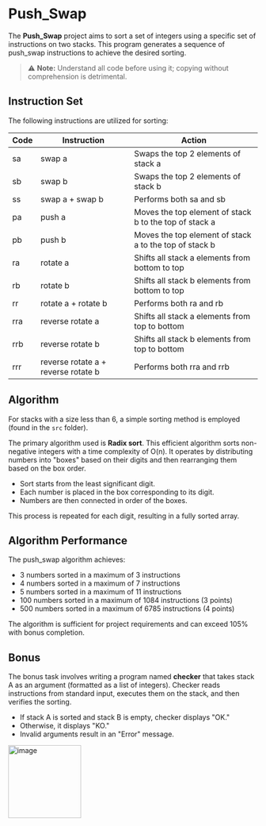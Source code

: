 # Push_Swap

The **Push_Swap** project aims to sort a set of integers using a specific set of instructions on two stacks. This program generates a sequence of push_swap instructions to achieve the desired sorting.

> :warning: **Note:** Understand all code before using it; copying without comprehension is detrimental.

## Instruction Set

The following instructions are utilized for sorting:

Code | Instruction | Action
---- | ----------- | ------
sa   | swap a      | Swaps the top 2 elements of stack a
sb   | swap b      | Swaps the top 2 elements of stack b
ss   | swap a + swap b | Performs both sa and sb
pa   | push a      | Moves the top element of stack b to the top of stack a
pb   | push b      | Moves the top element of stack a to the top of stack b
ra   | rotate a    | Shifts all stack a elements from bottom to top
rb   | rotate b    | Shifts all stack b elements from bottom to top
rr   | rotate a + rotate b | Performs both ra and rb
rra  | reverse rotate a | Shifts all stack a elements from top to bottom
rrb  | reverse rotate b | Shifts all stack b elements from top to bottom
rrr  | reverse rotate a + reverse rotate b | Performs both rra and rrb

## Algorithm

For stacks with a size less than 6, a simple sorting method is employed (found in the `src` folder).

The primary algorithm used is **Radix sort**. This efficient algorithm sorts non-negative integers with a time complexity of O(n). It operates by distributing numbers into "boxes" based on their digits and then rearranging them based on the box order.

- Sort starts from the least significant digit.
- Each number is placed in the box corresponding to its digit.
- Numbers are then connected in order of the boxes.

This process is repeated for each digit, resulting in a fully sorted array.

## Algorithm Performance

The push_swap algorithm achieves:

- 3 numbers sorted in a maximum of 3 instructions
- 4 numbers sorted in a maximum of 7 instructions
- 5 numbers sorted in a maximum of 11 instructions
- 100 numbers sorted in a maximum of 1084 instructions (3 points)
- 500 numbers sorted in a maximum of 6785 instructions (4 points)

The algorithm is sufficient for project requirements and can exceed 105% with bonus completion.

## Bonus

The bonus task involves writing a program named **checker** that takes stack A as an argument (formatted as a list of integers). Checker reads instructions from standard input, executes them on the stack, and then verifies the sorting.

- If stack A is sorted and stack B is empty, checker displays "OK."
- Otherwise, it displays "KO."
- Invalid arguments result in an "Error" message.


<img width="147" alt="image" src="https://user-images.githubusercontent.com/119530584/224474718-2df6347d-65a4-4cf7-a025-1a5f865f7b9d.png">
